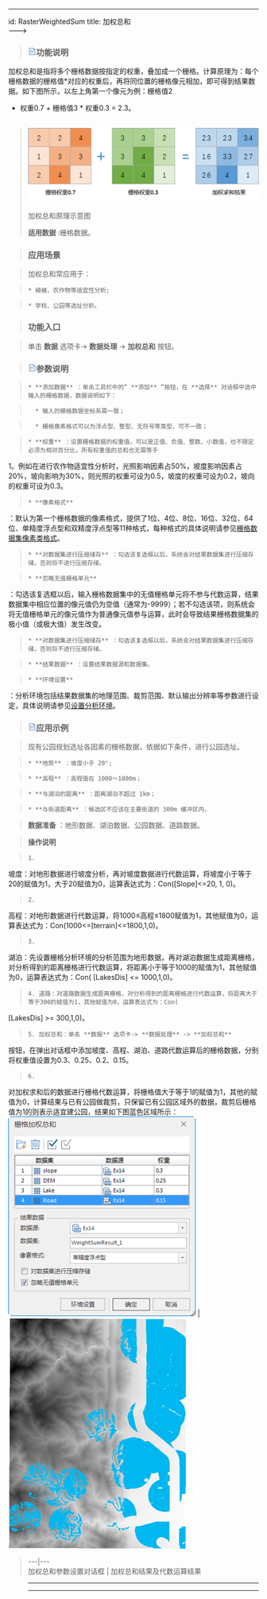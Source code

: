 ---
id: RasterWeightedSum
title: 加权总和  
--->  
> ### ![](../../img/read.gif)功能说明

>

>
加权总和是指将多个栅格数据按指定的权重，叠加成一个栅格。计算原理为：每个栅格数据的栅格值*对应的权重后，再将同位置的栅格像元相加，即可得到结果数据。如下图所示，以左上角第一个像元为例：栅格值2
* 权重0.7 + 栅格值3 * 权重0.3 = 2.3。

>

> ![](img/WeightedSum.png)  
> ---  
> 加权总和原理示意图  
>  
> **适用数据** :栅格数据。

>

> ### 应用场景

>

> 加权总和常应用于：

>

>     * 植被、农作物等适宜性分析;

>     * 学校、公园等选址分析。

>

> ### 功能入口

>

> 单击 **数据** 选项卡-> **数据处理** -> **加权总和** 按钮。

>

> ### ![](../../img/read.gif)参数说明

>

>     * **添加数据** ：单击工具栏中的“ **添加** ”按钮，在 **选择** 对话框中选中输入的栅格数据，数据说明如下：

>       * 输入的栅格数据坐标系需一致；

>       * 栅格像素格式可以为浮点型、整型、无符号等类型，可不一致；

>     * **权重** ：设置栅格数据的权重值，可以是正值、负值、整数、小数值，也不限定必须为相对百分比，所有权重值的总和也无需等于
1。例如在进行农作物适宜性分析时，光照影响因素占50%，坡度影响因素占20%，坡向影响为30%，则光照的权重可设为0.5，坡度的权重可设为0.2，坡向的权重可设为0.3。

>     * **像素格式**
：默认为第一个栅格数据的像素格式，提供了1位、4位、8位、16位、32位、64位、单精度浮点型和双精度浮点型等11种格式，每种格式的具体说明请参见[栅格数据集像素类格式](../../Analyst/VectorRasterConvert/PixelFormat.htm)。

>     * **对数据集进行压缩储存** ：勾选该复选框以后，系统会对结果数据集进行压缩存储，否则将不进行压缩存储。

>     * **忽略无值栅格单元**
：勾选该复选框以后，输入栅格数据集中的无值栅格单元将不参与代数运算，结果数据集中相应位置的像元值仍为空值（通常为-9999）；若不勾选该项，则系统会将无值栅格单元的像元值作为普通像元值参与运算，此时会导致结果栅格数据集的极小值（或极大值）发生改变。

>     * **对数据集进行压缩储存** ：勾选该复选框以后，系统会对结果数据集进行压缩存储，否则将不进行压缩存储。

>     * **结果数据** ：设置结果数据源和数据集。

>     * **环境设置**
：分析环境包括结果数据集的地理范围、裁剪范围、默认输出分辨率等参数进行设定，具体说明请参见[设置分析环境](../../Analyst/Raster/AnalystEnvironment.htm)。

>

> ### ![](../../img/read.gif)应用示例

>

> 现有公园规划选址各因素的栅格数据，依据如下条件，进行公园选址。

>

>     * **地势** ：坡度小于 20°;

>     * **高程** ：高程值在 1000～1800m；

>     * **与湖泊的距离** ：距离湖泊不超过 1km；

>     * **与街道距离** ：候选区不应该在主要街道的 300m 缓冲区内，

>

> **数据准备** ：地形数据、湖泊数据、公园数据、道路数据。

>

> **操作说明**

>

>     1.
坡度：对地形数据进行坡度分析，再对坡度数据进行代数运算，将坡度小于等于20的赋值为1，大于20赋值为0，运算表达式为：Con([Slope]<=20, 1,
0)。

>     2.
高程：对地形数据进行代数运算，将1000≤高程≤1800赋值为1，其他赋值为0，运算表达式为：Con(1000<=[terrain]<=1800,1,0)。

>     3.
湖泊：先设置栅格分析环境的分析范围为地形数据，再对湖泊数据生成距离栅格，对分析得到的距离栅格进行代数运算，将距离小于等于1000的赋值为1，其他赋值为0，运算表达式为：Con(
[LakesDis] <= 1000,1,0)。

>     4. 道路：对道路数据生成距离栅格，对分析得到的距离栅格进行代数运算，将距离大于等于300的赋值为1，其他赋值为0，运算表达式为：Con(
[LakesDis] >= 300,1,0)。

>     5. 加权总和：单击 **数据** 选项卡-> **数据处理** -> **加权总和**
按钮，在弹出对话框中添加坡度、高程、湖泊、道路代数运算后的栅格数据，分别将权重值设置为0.3、0.25、0.2、0.15。

>     6.
对加权求和后的数据进行栅格代数运算，将栅格值大于等于1的赋值为1，其他的赋值为0，计算结果与已有公园做裁剪，只保留已有公园区域外的数据，裁剪后栅格值为1的则表示适宜建公园，结果如下图蓝色区域所示：
![](img/WeightedSumDialog.png) | ![](img/WeightedSumResult.png)  
> ---|---  
> 加权总和参数设置对话框 | 加权总和结果及代数运算结果  
>  
>

>

> * * *

>

> [](http://www.supermap.com)  
>  
> ---

